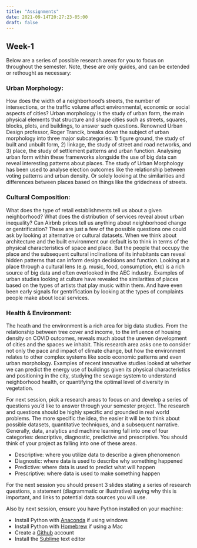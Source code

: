 ```yaml
---
title: "Assignments"
date: 2021-09-14T20:27:23-05:00
draft: false
---
```


## Week-1
Below are a series of possible research areas for you to focus on throughout the semester. Note, these are only guides, and can be extended or rethought as necessary:

### Urban Morphology:
How does the width of a neighborhood’s streets, the number of intersections, or the traffic volume affect environmental, economic or social aspects of cities? Urban morphology is the study of urban form, the main physical elements that structure and shape cities such as streets, squares, blocks, plots, and buildings, to answer such questions. Renowned Urban Design professor, Roger Trancik, breaks down the subject of urban morphology into three major subcategories: 1) figure ground, the study of built and unbuilt form, 2) linkage, the study of street and road networks, and 3) place, the study of settlement patterns and urban function. Analysing urban form within these frameworks alongside the use of big data can reveal interesting patterns about places. The study of Urban Morphology has been used to analyse election outcomes like the relationship between voting patterns and urban density. Or solely looking at the similarities and differences between places based on things like the gridedness of streets.

### Cultural Composition:
What does the type of retail establishments tell us about a given neighborhood? What does the distribution of services reveal about urban inequality? Can Airbnb prices tell us anything about neighborhood change or gentrification? These are just a few of the possible questions one could ask by looking at alternative or cultural datasets. When we think about architecture and the built environment our default is to think in terms of the physical characteristics of space and place. But the people that occupy the place and the subsequent cultural inclinations of its inhabitants can reveal hidden patterns that can inform design decisions and function. Looking at a place through a cultural lens (e.g. music, food, consumption, etc) is a rich source of big data and often overlooked in the AEC industry. Examples of urban studies looking at culture have revealed the similarities of places based on the types of artists that play music within them. And have even been early signals for gentrification by looking at the types of complaints people make about local services.

### Health & Environment:
The heath and the environment is a rich area for big data studies. From the relationship between tree cover and income, to the influence of housing density on COVID outcomes, reveals much about the uneven development of cities and the spaces we inhabit. This research area asks one to consider not only the pace and impact of climate change, but how the environment relates to other complex systems like socio economic patterns and even urban morphology. Examples of recent innovative studies looked at whether we can predict the energy use of buildings given its physical characteristics and positioning in the city, studying the sewage system to understand neighborhood health, or quantifying the optimal level of diversity in vegetation.


For next session, pick a research areas to focus on and develop a series of questions you’d like to answer through your semester project. The research and questions should be highly specific and grounded in real world problems. The more specific the idea, the easier it will be to think about possible datasets, quantitative techniques, and a subsequent narrative. Generally, data, analytics and machine learning fall into one of four categories: descriptive, diagnostic, predictive and prescriptive. You should think of your project as falling into one of these areas.

- Descriptive: where you utilize data to describe a given phenomenon
- Diagnostic: where data is used to describe why something happened
- Predictive: where data is used to predict what will happen
- Prescriptive: where data is used to make something happen

For the next session you should present 3 slides stating a series of research questions, a statement (diagrammatic or illustrative) saying why this is important, and links to potential data sources you will use.


Also by next session, ensure you have Python installed on your machine:

- Install Python with [Anaconda](https://www.anaconda.com/products/individual) if using windows
- Install Python with [Homebrew](https://realpython.com/installing-python/#how-to-install-from-homebrew) if using a Mac
- Create a [Github](https://github.com/) account
- Install the [Sublime](https://www.sublimetext.com/3) text editor
